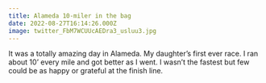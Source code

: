 ```yaml
---
title: Alameda 10-miler in the bag
date: 2022-08-27T16:14:26.000Z
image: twitter_FbM7WCUUcAEDra3_usluu3.jpg
---
```

It was a totally amazing day in Alameda. My daughter’s first ever race. I ran about 10’ every mile and got better as I went. I wasn’t the fastest but few could be as happy or grateful at the finish line. 